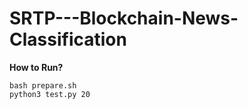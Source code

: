 # SRTP---Blockchain-News-Classification

**How to Run?**
```
bash prepare.sh
python3 test.py 20
```
